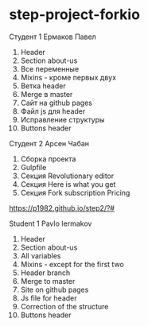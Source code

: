# step-project-forkio

Студент 1
Ермаков Павел

1. Header
2. Section about-us
3. Все переменные
4. Mixins - кроме первых двух
5. Ветка header
6. Merge в master
7. Сайт на github pages
8. Файл js для header
9. Исправление структуры 
10. Buttons header

Студент 2
Арсен Чабан

1. Сборка проекта
2. Gulpfile
3. Секция Revolutionary editor
4. Секция Here is what you get
5. Секция Fork subscription Pricing


https://p1982.github.io/step2/?#

Student 1 Pavlo Iermakov
1. Header
2. Section about-us
3. All variables
4. Mixins - except for the first two
5. Header branch
6. Merge to master
7. Site on github pages
8. Js file for header
9. Correction of the structure
10. Buttons header